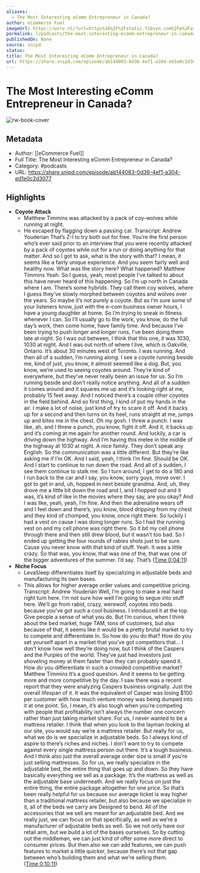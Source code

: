 ```yaml
---
aliases:
  - The Most Interesting eComm Entrepreneur in Canada?
author: eCommerce Fuel
imageUrl: https://wsrv.nl/?url=https%3A%2F%2Fstatic.libsyn.com%2Fp%2Fassets%2F4%2Fd%2F8%2F8%2F4d8805a6c2238af5%2FeCommerceFuel-Black3.png&w=100&h=100
permalink: l/podcasts/the-most-interesting-ecomm-entrepreneur-in-canada
publishedOn: None
source: snipd
status: 
title: The Most Interesting eComm Entrepreneur in Canada?
url: https://share.snipd.com/episode/ab144083-0d36-4ef1-a304-ed1e0c2d3077
---
```

# The Most Interesting eComm Entrepreneur in Canada?

![rw-book-cover](https://wsrv.nl/?url=https%3A%2F%2Fstatic.libsyn.com%2Fp%2Fassets%2F4%2Fd%2F8%2F8%2F4d8805a6c2238af5%2FeCommerceFuel-Black3.png&w=100&h=100)

## Metadata

- Author: [[eCommerce Fuel]]
- Full Title: The Most Interesting eComm Entrepreneur in Canada?
- Category: #podcasts
- URL: https://share.snipd.com/episode/ab144083-0d36-4ef1-a304-ed1e0c2d3077

## Highlights

- **Coyote Attack**
  - Matthew Timmins was attacked by a pack of coy-wolves while running at night.
  - He escaped by flagging down a passing car.
  Transcript:
  Andrew Youderian
  That’s Z-I to try both out for free. You’re the first person who’s ever said prior to an interview that you were recently attacked by a pack of coyotes while out for a run or doing anything for that matter. And so I got to ask, what is the story with that? I mean, it seems like a fairly unique experience. And you seem fairly well and healthy now. What was the story here? What happened?
  Matthew Timmins
  Yeah. So I guess, yeah, most people I’ve talked to about this have never heard of this happening. So I’m up north in Canada where I am. There’s some hybrids. They call them coy wolves, where I guess they’ve slowly morphed between coyotes and wolves over the years. So maybe it’s not purely a coyote. But as I’m sure some of your listeners know, just with the e-com business owner hours, I have a young daughter at home. So I’m trying to sneak in fitness whenever I can. So I’ll usually go to the work, you know, do the full day’s work, then come home, have family time. And because I’ve been trying to push longer and longer runs, I’ve been doing them late at night. So I was out between, I think that this one, it was 1030, 1030 at night. And I was out north of where I live, which is Oakville, Ontario. It’s about 30 minutes west of Toronto. I was running. And then all of a sudden, I’m running along. I see a coyote running beside me, kind of just, you know, it almost seemed like a dog. But, you know, we’re used to seeing coyotes around. They’re kind of everywhere, but they’ve never really been an issue for us. So I’m running beside and don’t really notice anything. And all of a sudden it comes around and it squares me up and it’s looking right at me, probably 15 feet away. And I noticed there’s a couple other coyotes in the field behind. And so first thing, I kind of put my hands in the air. I make a lot of noise, just kind of try to scare it off. And it backs up for a second and then turns on its heel, runs straight at me, jumps up and bites me in the chest. Oh my gosh. I threw a punch. I was like, ah, and I threw a punch, you know, fight it off. And it, it backs up and it’s coming at me again for another round. And luckily, a car is driving down the highway. And I’m having this melee in the middle of the highway at 1030 at night. A nice family. They don’t speak any English. So the communication was a little different. But they’re like asking me if I’m OK. And I said, yeah, I think I’m fine. Should be OK. And I start to continue to run down the road. And all of a sudden, I see them continue to stalk me. So I turn around, I get to do a 180 and I run back to the car and I say, you know, sorry guys, move over. I got to get in and, uh, hopped in next beside grandma. And, uh, they drove me a little bit down the road and I, and I hopped out and it was, it’s kind of like in the movies where they say, are you okay? And I was like, yeah, yeah, I’m fine. And then the adrenaline wears off and I feel down and there’s, you know, blood dripping from my chest and they kind of chomped, you know, once right there. So luckily I had a vest on cause I was doing longer runs. So I had the running vest on and my cell phone was right there. So it bit my cell phone through there and then still drew blood, but it wasn’t too bad. So I ended up getting the four rounds of rabies shots just to be sure. Cause you never know with that kind of stuff. Yeah. It was a little crazy. So that was, you know, that was one of the, that was one of the bigger adventures of the summer. I’d say. That’s ([Time 0:04:11](https://share.snipd.com/snip/6ec245e7-084a-4366-9ba7-698b843489ce))
- **Niche Focus**
  - LevaSleep differentiates itself by specializing in adjustable beds and manufacturing its own bases.
  - This allows for higher average order values and competitive pricing.
  Transcript:
  Andrew Youderian
  Well, I’m going to make a real hard right turn here. I’m not sure how well I’m going to segue into stuff here. We’ll go from rabid, crazy, werewolf, coyotes into beds because you’ve got such a cool business. I introduced it at the top. Give people a sense of what you do. But I’m curious, when I think about the bed market, huge TAM, tons of customers, but also because of that, it seems like it would be a pretty brutal market to try to compete and differentiate In. So how do you do that? How do you set yourself apart in a market that you’ve got competitors that… I don’t know how well they’re doing now, but I think of the Caspers and the Purples of the world. They’ve just had investors just shoveling money at them faster than they can probably spend it. How do you differentiate in such a crowded competitive market?
  Matthew Timmins
  It’s a good question. And it seems to be getting more and more competitive by the day. I saw there was a recent report that they were analyzing Caspers business originally. Just the overall lifespan of it. It was the equivalent of Casper was losing $100 per customer with how much venture money was being dumped into it at one point. So, I mean, it’s also tough when you’re competing with people that profitability isn’t always the number one concern rather than just taking market share. For us, I never wanted to be a mattress retailer. I think that when you look to the layman looking at our site, you would say we’re a mattress retailer. But really for us, what we do is we specialize in adjustable beds. So I always kind of aspire to there’s riches and niches. I don’t want to try to compete against every single mattress person out there. It’s a tough business. And I think also just the overall average order size is small if you’re just selling mattresses. So for us, we really specialize in the adjustable bed, the entire thing that goes up and down. So they have basically everything we sell as a package. It’s the mattress as well as the adjustable base underneath. And we really focus on just the entire thing, the entire package altogether for one price. So that’s been really helpful for us because our average ticket is way higher than a traditional mattress retailer, but also because we specialize in it, all of the beds we carry are Designed to bend. All of the accessories that we sell are meant for an adjustable bed. And we really just, we can focus on that specifically, as well as we’re a manufacturer of adjustable beds as well. So we not only have our retail arm, but we build a lot of the bases ourselves. So by cutting out the middleman, we can just kind of offer some more direct to consumer prices. But then also we can add features, we can push features to market a little quicker, because there’s not that gap between who’s building them and what we’re selling them. ([Time 0:10:11](https://share.snipd.com/snip/55f6de1a-efd7-4d35-9b67-cec8e903ac66))
